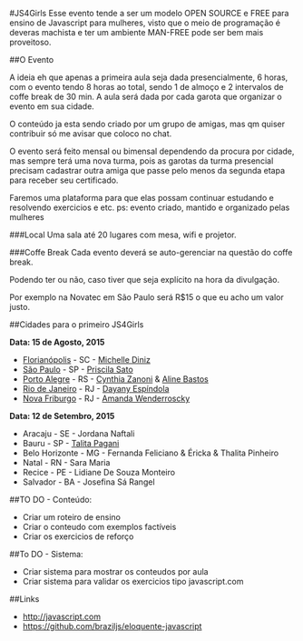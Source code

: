 
#JS4Girls
Esse evento tende a ser um modelo OPEN SOURCE e FREE para ensino de Javascript para mulheres, visto que o meio de programação é deveras machista e ter um ambiente MAN-FREE pode ser bem mais proveitoso.

##O Evento

A ideia eh que apenas a primeira aula seja dada presencialmente, 6 horas, com o evento tendo 8 horas ao total, sendo 1 de almoço e 2 intervalos de coffe break de 30 min. A aula será dada por cada garota que organizar o evento em sua cidade.

O conteúdo ja esta sendo criado por um grupo de amigas, mas qm quiser contribuir só me avisar que coloco no chat.

O evento será feito mensal ou bimensal dependendo da procura por cidade, mas sempre terá uma nova turma, pois as garotas da turma presencial precisam cadastrar outra amiga que passe pelo menos da segunda etapa para receber seu certificado.

Faremos uma plataforma para que elas possam continuar estudando e resolvendo exercicios e etc.
ps: evento criado, mantido e organizado pelas mulheres 

###Local
Uma sala até 20 lugares com mesa, wifi e projetor.

###Coffe Break
Cada evento deverá se auto-gerenciar na questão do coffe break.

Podendo ter ou não, caso tiver que seja explícito na hora da divulgação.

Por exemplo na Novatec em São Paulo será R$15 o que eu acho um valor justo.

##Cidades para o primeiro JS4Girls 

**Data: 15 de Agosto, 2015**

- [Florianópolis](https://www.facebook.com/JS4GirlsFloripa) - SC - [Michelle Diniz](https://github.com/MichelleDiniz)
- [São Paulo](https://www.facebook.com/pages/JS4Girls-Sampa/1098297086860971) - SP - [Priscila Sato](https://github.com/mayogax)
- [Porto Alegre](https://www.facebook.com/js4girlsportoalegre) - RS - [Cynthia Zanoni](https://github.com/cyz) & [Aline Bastos](https://github.com/alinebastos)
- [Rio de Janeiro](https://www.facebook.com/JS4GirlsRio) - RJ - [Dayany Espíndola](https://github.com/dayanyrec)
- [Nova Friburgo](https://www.facebook.com/JS4GirlsNovaFriburgo) - RJ - [Amanda Wenderroscky]()

**Data: 12 de Setembro, 2015**

- Aracaju - SE - Jordana Naftali
- Bauru - SP - [Talita Pagani](https://github.com/talitapagani)
- Belo Horizonte - MG - Fernanda Feliciano & Éricka & Thalita Pinheiro
- Natal - RN - Sara Maria
- Recice - PE - Lidiane De Souza Monteiro
- Salvador - BA - Josefina Sá Rangel

##TO DO - Conteúdo:

- Criar um roteiro de ensino
- Criar o conteudo com exemplos factíveis
- Criar os exercicios de reforço

##To DO - Sistema:

- Criar sistema para mostrar os conteudos por aula
- Criar sistema para validar os exercicios tipo javascript.com

##Links

- http://javascript.com
- https://github.com/braziljs/eloquente-javascript
